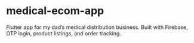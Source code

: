 # medical-ecom-app
Flutter app for my dad’s medical distribution business. Built with Firebase, OTP login, product listings, and order tracking.
